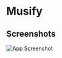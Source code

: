 
# Musify




## Screenshots

![App Screenshot](https://user-images.githubusercontent.com/41737784/214781797-7559945e-23cc-4c36-8595-8f4361b65353.png)


